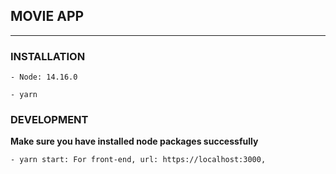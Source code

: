 ## MOVIE APP

---

### INSTALLATION

```
- Node: 14.16.0

- yarn
```

### DEVELOPMENT

**Make sure you have installed node packages successfully**

```
- yarn start: For front-end, url: https://localhost:3000,
```
